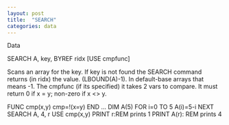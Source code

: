 ```yaml
---
layout: post
title:  "SEARCH"
categories: data
---
```

Data

SEARCH A, key, BYREF ridx [USE cmpfunc]

Scans an array for the key. If key is not found the SEARCH command returns (in ridx) the value. (LBOUND(A)-1). In default-base arrays that means -1. The cmpfunc (if its specified) it takes 2 vars to compare. It must return 0 if x = y; non-zero if x <> y.


FUNC cmp(x,y)
  cmp=!(x=y)
END
...
DIM A(5)
FOR i=0 TO 5
    A(i)=5-i
NEXT
SEARCH A, 4, r USE cmp(x,y)
PRINT r:REM prints 1
PRINT A(r): REM prints 4

